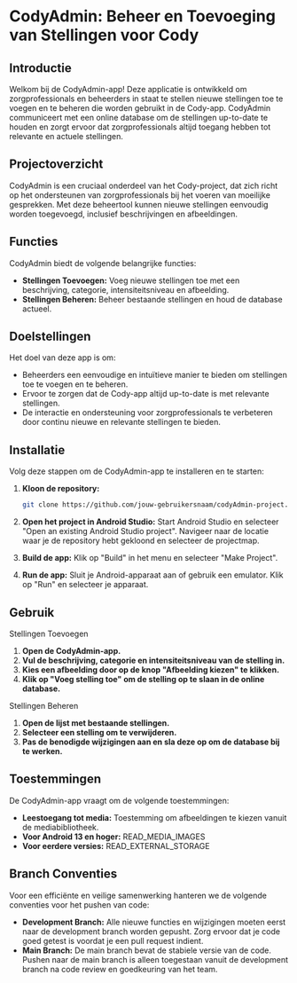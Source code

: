 # CodyAdmin: Beheer en Toevoeging van Stellingen voor Cody

## Introductie

Welkom bij de CodyAdmin-app! Deze applicatie is ontwikkeld om zorgprofessionals en beheerders in staat te stellen nieuwe stellingen toe te voegen en te beheren die worden gebruikt in de Cody-app. CodyAdmin communiceert met een online database om de stellingen up-to-date te houden en zorgt ervoor dat zorgprofessionals altijd toegang hebben tot relevante en actuele stellingen.

## Projectoverzicht

CodyAdmin is een cruciaal onderdeel van het Cody-project, dat zich richt op het ondersteunen van zorgprofessionals bij het voeren van moeilijke gesprekken. Met deze beheertool kunnen nieuwe stellingen eenvoudig worden toegevoegd, inclusief beschrijvingen en afbeeldingen.

## Functies

CodyAdmin biedt de volgende belangrijke functies:
- **Stellingen Toevoegen:** Voeg nieuwe stellingen toe met een beschrijving, categorie, intensiteitsniveau en afbeelding.
- **Stellingen Beheren:** Beheer bestaande stellingen en houd de database actueel.

## Doelstellingen

Het doel van deze app is om:
- Beheerders een eenvoudige en intuïtieve manier te bieden om stellingen toe te voegen en te beheren.
- Ervoor te zorgen dat de Cody-app altijd up-to-date is met relevante stellingen.
- De interactie en ondersteuning voor zorgprofessionals te verbeteren door continu nieuwe en relevante stellingen te bieden.

## Installatie

Volg deze stappen om de CodyAdmin-app te installeren en te starten:

1. **Kloon de repository:**
   ```sh
   git clone https://github.com/jouw-gebruikersnaam/codyAdmin-project.git
   
2. **Open het project in Android Studio:**
   Start Android Studio en selecteer "Open an existing Android Studio project".
   Navigeer naar de locatie waar je de repository hebt gekloond en selecteer de projectmap.

3. **Build de app:**
   Klik op "Build" in het menu en selecteer "Make Project".

4. **Run de app:**
   Sluit je Android-apparaat aan of gebruik een emulator.
   Klik op "Run" en selecteer je apparaat.

## Gebruik
Stellingen Toevoegen
1. **Open de CodyAdmin-app.**
2. **Vul de beschrijving, categorie en intensiteitsniveau van de stelling in.**
3. **Kies een afbeelding door op de knop "Afbeelding kiezen" te klikken.**
4. **Klik op "Voeg stelling toe" om de stelling op te slaan in de online database.**
   
Stellingen Beheren
1. **Open de lijst met bestaande stellingen.**
2. **Selecteer een stelling om te verwijderen.**
3. **Pas de benodigde wijzigingen aan en sla deze op om de database bij te werken.**
 
## Toestemmingen
De CodyAdmin-app vraagt om de volgende toestemmingen:

- **Leestoegang tot media:** Toestemming om afbeeldingen te kiezen vanuit de mediabibliotheek.
- **Voor Android 13 en hoger:** READ_MEDIA_IMAGES
- **Voor eerdere versies:** READ_EXTERNAL_STORAGE
  
## Branch Conventies

Voor een efficiënte en veilige samenwerking hanteren we de volgende conventies voor het pushen van code:

- **Development Branch:** Alle nieuwe functies en wijzigingen moeten eerst naar de development branch worden gepusht. Zorg ervoor dat je code goed getest is voordat je een pull request indient.
- **Main Branch:** De main branch bevat de stabiele versie van de code. Pushen naar de main branch is alleen toegestaan vanuit de development branch na code review en goedkeuring van het team.
